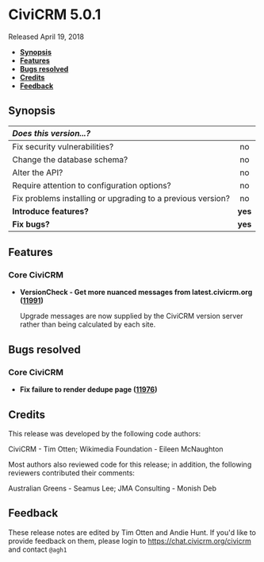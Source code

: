 # CiviCRM 5.0.1

Released April 19, 2018

- **[Synopsis](#synopsis)**
- **[Features](#features)**
- **[Bugs resolved](#bugs)**
- **[Credits](#credits)**
- **[Feedback](#feedback)**

## <a name="synopsis"></a>Synopsis

| *Does this version...?*                                         |         |
|:--------------------------------------------------------------- |:-------:|
| Fix security vulnerabilities?                                   |   no    |
| Change the database schema?                                     |   no    |
| Alter the API?                                                  |   no    |
| Require attention to configuration options?                     |   no    |
| Fix problems installing or upgrading to a previous version?     |   no    |
| **Introduce features?**                                         | **yes** |
| **Fix bugs?**                                                   | **yes** |

## <a name="features"></a>Features

### Core CiviCRM

- **VersionCheck - Get more nuanced messages from latest.civicrm.org
  ([11991](https://github.com/civicrm/civicrm-core/pull/11991))**

  Upgrade messages are now supplied by the CiviCRM version server rather than
  being calculated by each site.

## <a name="bugs"></a>Bugs resolved

### Core CiviCRM

- **Fix failure to render dedupe page
  ([11976](https://github.com/civicrm/civicrm-core/pull/11976))**

## <a name="credits"></a>Credits

This release was developed by the following code authors:

CiviCRM - Tim Otten; Wikimedia Foundation - Eileen McNaughton

Most authors also reviewed code for this release; in addition, the following
reviewers contributed their comments:

Australian Greens - Seamus Lee; JMA Consulting - Monish Deb

## <a name="feedback"></a>Feedback

These release notes are edited by Tim Otten and Andie Hunt.  If you'd like to
provide feedback on them, please login to https://chat.civicrm.org/civicrm and
contact `@agh1`
